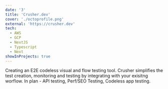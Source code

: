 ```yaml
---
date: '3'
title: 'Crusher.dev'
cover: './octoprofile.png'
external: 'https://crusher.dev'
tech:
  - AWS
  - GCP
  - NextJS
  - Typescript
  - Next
showInProjects: true
---
```


Creating an E2E codeless visual and flow testing tool. Crusher simplifies the test creation, monitoring and testing by integrating with your exisitng worflow. In plan - API testing, Perf/SEO Testing, Codeless app testing.
